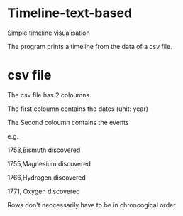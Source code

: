 # Timeline-text-based
Simple timeline visualisation

The program prints a timeline from the data of a csv file.

# csv file
The csv file has 2 coloumns.

The first coloumn contains the dates (unit: year)

The Second coloumn contains the events

e.g.

1753,Bismuth discovered

1755,Magnesium discovered

1766,Hydrogen discovered

1771, Oxygen discovered



Rows don't neccessarily have to be in chronoogical order

